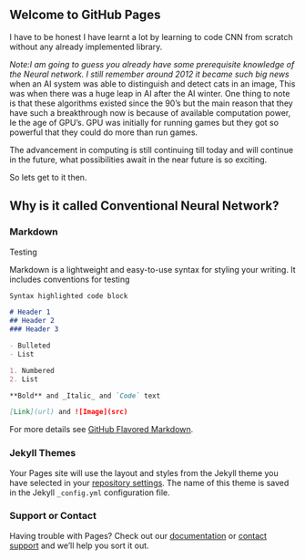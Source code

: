 ## Welcome to GitHub Pages

I have to be honest I have learnt a lot by learning to code CNN from scratch without any already implemented library. 

_Note:I am going to guess you already have some prerequisite knowledge of the Neural network. I still remember around 2012 it became such big news_ when an AI system was able to distinguish and detect cats in an image, This was when there was a huge leap in AI after the AI winter. One thing to note is that these algorithms existed since the 90’s but the main reason that they have such a breakthrough now is because of available computation power, Ie the age of GPU’s. GPU was initially for running games but they got so powerful that they could do more than run games. 

The advancement in computing is still continuing till today and will continue in the future, what possibilities await in the near future is so exciting.

So lets get to it then. 
## Why is it called Conventional Neural Network?


### Markdown
Testing

Markdown is a lightweight and easy-to-use syntax for styling your writing. It includes conventions for testing

```markdown
Syntax highlighted code block

# Header 1
## Header 2
### Header 3

- Bulleted
- List

1. Numbered
2. List

**Bold** and _Italic_ and `Code` text

[Link](url) and ![Image](src)
```

For more details see [GitHub Flavored Markdown](https://guides.github.com/features/mastering-markdown/).

### Jekyll Themes

Your Pages site will use the layout and styles from the Jekyll theme you have selected in your [repository settings](https://github.com/rainbowhash/CNN-implemenation/settings). The name of this theme is saved in the Jekyll `_config.yml` configuration file.

### Support or Contact

Having trouble with Pages? Check out our [documentation](https://docs.github.com/categories/github-pages-basics/) or [contact support](https://support.github.com/contact) and we’ll help you sort it out.
